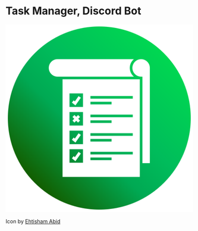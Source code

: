 # Task Manager, Discord Bot

![alt text](./icons/todo_icon2.png)  

Icon by [Ehtisham Abid](https://www.flaticon.com/authors/ehtisham-abid)
